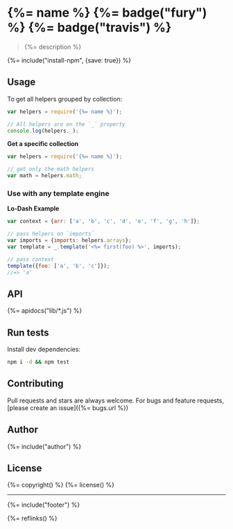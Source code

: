 # {%= name %} {%= badge("fury") %} {%= badge("travis") %}

> {%= description %}

{%= include("install-npm", {save: true}) %}

## Usage

To get all helpers grouped by collection:

```js
var helpers = require('{%= name %}');

// All helpers are on the `_` property
console.log(helpers._);
```

**Get a specific collection**

```js
var helpers = require('{%= name %}');

// get only the math helpers
var math = helpers.math;
```

### Use with any template engine

**Lo-Dash Example**

```js
var context = {arr: ['a', 'b', 'c', 'd', 'e', 'f', 'g', 'h']};

// pass helpers on `imports`
var imports = {imports: helpers.arrays};
var template = _.template('<%= first(foo) %>', imports);

// pass context
template({foo: ['a', 'b', 'c']});
//=> 'a'
```

## API
{%= apidocs("lib/*.js") %}


## Run tests

Install dev dependencies:

```bash
npm i -d && npm test
```

## Contributing
Pull requests and stars are always welcome. For bugs and feature requests, [please create an issue]({%= bugs.url %})

## Author
{%= include("author") %}

## License
{%= copyright() %}
{%= license() %}

***

{%= include("footer") %}

{%= reflinks() %}
<!-- deps:helper-reflinks -->
